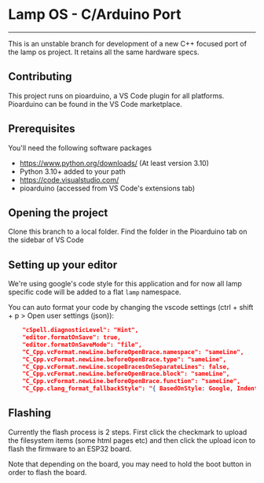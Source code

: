 # Lamp OS - C/Arduino Port

---
This is an unstable branch for development of a new C++ focused port of the lamp os project. It retains all the same hardware specs.

## Contributing

This project runs on pioarduino, a VS Code plugin for all platforms. Pioarduino can be found in the VS Code marketplace.

## Prerequisites

You'll need the following software packages

* <https://www.python.org/downloads/> (At least version 3.10)
* Python 3.10+ added to your path
* <https://code.visualstudio.com/>
* pioarduino (accessed from VS Code's extensions tab)

## Opening the project

 Clone this branch to a local folder. Find the folder in the Pioarduino tab on the sidebar of VS Code

## Setting up your editor

We're using google's code style for this application and for now all lamp specific code will be added to a flat `lamp` namespace.

You can auto format your code by changing the vscode settings (ctrl + shift + p > Open user settings (json)):

```json
    "cSpell.diagnosticLevel": "Hint",
    "editor.formatOnSave": true,
    "editor.formatOnSaveMode": "file",
    "C_Cpp.vcFormat.newLine.beforeOpenBrace.namespace": "sameLine",
    "C_Cpp.vcFormat.newLine.beforeOpenBrace.type": "sameLine",
    "C_Cpp.vcFormat.newLine.scopeBracesOnSeparateLines": false,
    "C_Cpp.vcFormat.newLine.beforeOpenBrace.block": "sameLine",
    "C_Cpp.vcFormat.newLine.beforeOpenBrace.function": "sameLine",
    "C_Cpp.clang_format_fallbackStyle": "{ BasedOnStyle: Google, IndentWidth: 2 }"
```

## Flashing

 Currently the flash process is 2 steps. First click the checkmark to upload the filesystem items (some html pages etc) and then click the upload icon to flash the firmware to an ESP32 board.

 Note that depending on the board, you may need to hold the boot button in order to flash the board.
